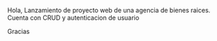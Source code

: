 Hola, Lanzamiento de proyecto web de una agencia de bienes raices. Cuenta con CRUD y autenticacion de usuario

Gracias
